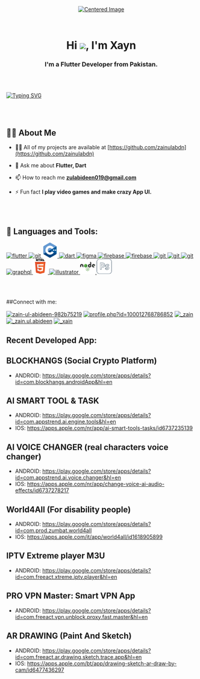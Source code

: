 <p align="center">
        <a href="#">
            <img src="https://media0.giphy.com/media/qgQUggAC3Pfv687qPC/giphy.gif?cid=ecf05e4745d4iblzyq34tr11feole1x06vne459mbvmlut5c&rid=giphy.gif&ct=g" alt="Centered Image" width="30%" height="35%">
        </a>
    </p>
<br>

<h1 align="center">Hi <img src="https://raw.githubusercontent.com/MartinHeinz/MartinHeinz/master/wave.gif" width="30px">, I'm Xayn</h1>

<h3 align="center">I'm a Flutter Developer from Pakistan.</h3>
<br>
<br>

[![Typing SVG](https://readme-typing-svg.herokuapp.com?vCenter=true&width=500&lines=Flutter+Developer+with+3%2B+Years+Experience;Passionate+about+Making+Mobile+Applications;Freelancer;Open+source+contributor)](https://git.io/typing-svg)



<br>
<br>


## 🙋‍♂️ About Me

- 👨‍💻 All of my projects are available at [https://github.com/zainulabdn](https://github.com/zainulabdn)

- 💬 Ask me about **Flutter, Dart**

- 📫 How to reach me **zulabideen019@gmail.com**

- ⚡ Fun fact **I play video games and make crazy App UI.**

<br>
<br>

## 🚀 Languages and Tools:

<p align="left"> <a href="https://flutter.dev" target="_blank" rel="noreferrer"> <img src="https://www.vectorlogo.zone/logos/flutterio/flutterio-icon.svg" alt="flutter" width="40" height="40"/> 
<a href="https://www.android.com/" target="_blank" rel="noreferrer"> <img src="https://www.vectorlogo.zone/logos/android/android-official.svg" alt="git" width="40" height="40"/> </a>
</a>  </a> <a href="https://www.w3schools.com/cpp/" target="_blank" rel="noreferrer"> <img src="https://raw.githubusercontent.com/devicons/devicon/master/icons/cplusplus/cplusplus-original.svg" alt="cplusplus" width="40" height="40"/> </a> </a> <a href="https://dart.dev" target="_blank" rel="noreferrer"> <img src="https://www.vectorlogo.zone/logos/dartlang/dartlang-icon.svg" alt="dart" width="40" height="40"/> </a> <a href="https://www.figma.com/" target="_blank" rel="noreferrer"> <img src="https://www.vectorlogo.zone/logos/figma/figma-icon.svg" alt="figma" width="40" height="40"/> </a> <a href="https://firebase.google.com/" target="_blank" rel="noreferrer"> <img src="https://www.vectorlogo.zone/logos/firebase/firebase-icon.svg" alt="firebase" width="40" height="40"/> </a> <a href="https://gitlab.com/" target="_blank" rel="noreferrer"> <img src="https://www.vectorlogo.zone/logos/gitlab/gitlab-icon.svg" alt="firebase" width="40" height="40"/> </a><a href="https://git-scm.com/" target="_blank" rel="noreferrer"> <img src="https://www.vectorlogo.zone/logos/git-scm/git-scm-icon.svg" alt="git" width="40" height="40"/> </a>
<a href="https://googlemaps.com/" target="_blank" rel="noreferrer"> <img src="https://www.vectorlogo.zone/logos/google_maps/google_maps-icon.svg" alt="git" width="40" height="40"/> </a>
<a href="https://googleads.com/" target="_blank" rel="noreferrer"> <img src="https://www.vectorlogo.zone/logos/google_ads/google_ads-icon.svg" alt="git" width="40" height="40"/> </a>
<a href="https://graphql.org" target="_blank" rel="noreferrer"> <img src="https://www.vectorlogo.zone/logos/graphql/graphql-icon.svg" alt="graphql" width="40" height="40"/> </a> <a href="https://www.w3.org/html/" target="_blank" rel="noreferrer"> <img src="https://raw.githubusercontent.com/devicons/devicon/master/icons/html5/html5-original-wordmark.svg" alt="html5" width="40" height="40"/> </a> <a href="https://www.adobe.com/in/products/illustrator.html" target="_blank" rel="noreferrer"> <img src="https://www.vectorlogo.zone/logos/adobe_illustrator/adobe_illustrator-icon.svg" alt="illustrator" width="40" height="40"/> </a></a> <a href="https://nodejs.org" target="_blank" rel="noreferrer"> <img src="https://raw.githubusercontent.com/devicons/devicon/master/icons/nodejs/nodejs-original-wordmark.svg" alt="nodejs" width="40" height="40"/> </a> <a href="https://www.photoshop.com/en" target="_blank" rel="noreferrer"> <img src="https://raw.githubusercontent.com/devicons/devicon/master/icons/photoshop/photoshop-line.svg" alt="photoshop" width="40" height="40"/> </a> <a href="https://www.adobe.com/products/xd.html" target="_blank" rel="noreferrer"> </a> </p>
<br><br>

##Connect with me:

<p align="left">
<a href="https://linkedin.com/in/zain-ul-abideen-982b75219" target="blank"><img align="center" src="https://raw.githubusercontent.com/rahuldkjain/github-profile-readme-generator/master/src/images/icons/Social/linked-in-alt.svg" alt="zain-ul-abideen-982b75219" height="30" width="40" /></a>
<a href="https://fb.com/profile.php?id=100012768786852" target="blank"><img align="center" src="https://raw.githubusercontent.com/rahuldkjain/github-profile-readme-generator/master/src/images/icons/Social/facebook.svg" alt="profile.php?id=100012768786852" height="30" width="40" /></a>
<a href="https://twitter.com/_zain_ul_ab" target="blank"><img align="center" src="https://raw.githubusercontent.com/rahuldkjain/github-profile-readme-generator/master/src/images/icons/Social/twitter.svg" alt="_zain" height="30" width="40" /></a>
<a href="https://instagram.com/_zain.ul.abideen" target="blank"><img align="center" src="https://raw.githubusercontent.com/rahuldkjain/github-profile-readme-generator/master/src/images/icons/Social/instagram.svg" alt="_zain.ul.abideen" height="30" width="40" /></a>
<a href="https://dribbble.com/_xain" target="blank"><img align="center" src="https://raw.githubusercontent.com/rahuldkjain/github-profile-readme-generator/master/src/images/icons/Social/dribbble.svg" alt="_xain" height="30" width="40" /></a>
</p>


## Recent Developed App:

## BLOCKHANGS (Social Crypto Platform)
- ANDROID: https://play.google.com/store/apps/details?id=com.blockhangs.androidApp&hl=en

## AI SMART TOOL & TASK
- ANDROID: https://play.google.com/store/apps/details?id=com.appstrend.ai.engine.tools&hl=en
- IOS: https://apps.apple.com/nr/app/ai-smart-tools-tasks/id6737235139

## AI VOICE CHANGER (real characters voice changer)
- ANDROID: https://play.google.com/store/apps/details?id=com.appstrend.ai.voice.changer&hl=en
- IOS: https://apps.apple.com/nr/app/change-voice-ai-audio-effects/id6737278217

## World4All (For disability people)
- ANDROID: https://play.google.com/store/apps/details?id=com.prod.zumbat.world4all
- IOS: https://apps.apple.com/it/app/world4all/id1618905899

## IPTV Extreme player M3U
- ANDROID: https://play.google.com/store/apps/details?id=com.freeact.xtreme.iptv.player&hl=en

## PRO VPN Master: Smart VPN App
- ANDROID: https://play.google.com/store/apps/details?id=com.freeact.vpn.unblock.proxy.fast.master&hl=en

## AR DRAWING (Paint And Sketch)
- ANDROID: https://play.google.com/store/apps/details?id=com.freeact.ar.drawing.sketch.trace.app&hl=en
- IOS: https://apps.apple.com/bt/app/drawing-sketch-ar-draw-by-cam/id6477436297



